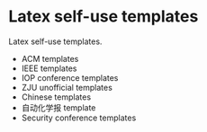 # Latex self-use templates

Latex self-use templates.

* ACM templates
* IEEE templates
* IOP conference templates
* ZJU unofficial templates
* Chinese templates
* 自动化学报 template
* Security conference templates
